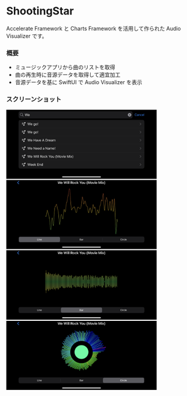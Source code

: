 # ShootingStar

Accelerate Framework と Charts Framework を活用して作られた Audio Visualizer です。

### 概要

- ミュージックアプリから曲のリストを取得
- 曲の再生時に音源データを取得して適宜加工
- 音源データを基に SwiftUI で Audio Visualizer を表示

### スクリーンショット

<img src="./screenshots/search.png" width="400px" alt="search">

<img src="./screenshots/line.png" width="400px" alt="line">

<img src="./screenshots/bar.png" width="400px" alt="bar">

<img src="./screenshots/circle.png" width="400px" alt="width">
